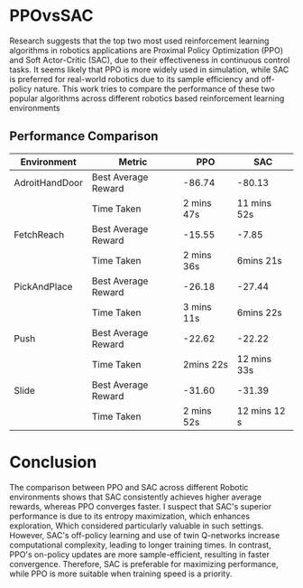 # PPOvsSAC
Research suggests that the top two most used reinforcement learning algorithms in robotics applications are Proximal Policy Optimization (PPO) and Soft Actor-Critic (SAC), due to their effectiveness in continuous control tasks. It seems likely that PPO is more widely used in simulation, while SAC is preferred for real-world robotics due to its sample efficiency and off-policy nature. This work tries to compare the performance of these two popular algorithms across different robotics based reinforcement learning environments

## Performance Comparison

| Environment             | Metric         | PPO           | SAC           |
|--------------------------|----------------|---------------|---------------|
| AdroitHandDoor           | Best Average Reward | -86.74        | -80.13         |
|                         | Time Taken     | 2 mins 47s        | 11 mins 52s        |
| FetchReach               | Best Average Reward | -15.55         | -7.85         |
|                         | Time Taken     | 2 mins 36s        | 6mins 21s         |
| PickAndPlace             | Best Average Reward | -26.18         | -27.44         |
|                         | Time Taken     | 3 mins 11s        | 6mins 22s         |
| Push                     | Best Average Reward | -22.62        | -22.22        |
|                         | Time Taken     | 2mins 22s         | 12 mins 33s        |
| Slide                    | Best Average Reward | -31.60         | -31.39         |
|                         | Time Taken     | 2 mins 52s        | 12 mins 12 s        |

# Conclusion
The comparison between PPO and SAC across different Robotic environments shows that SAC consistently achieves higher average rewards, whereas PPO converges faster. I suspect that SAC's superior performance is due to its entropy maximization, which enhances exploration, Which considered particularly valuable in such settings. However, SAC's off-policy learning and use of twin Q-networks increase computational complexity, leading to longer training times. In contrast, PPO's on-policy updates are more sample-efficient, resulting in faster convergence. Therefore, SAC is preferable for maximizing performance, while PPO is more suitable when training speed is a priority.
